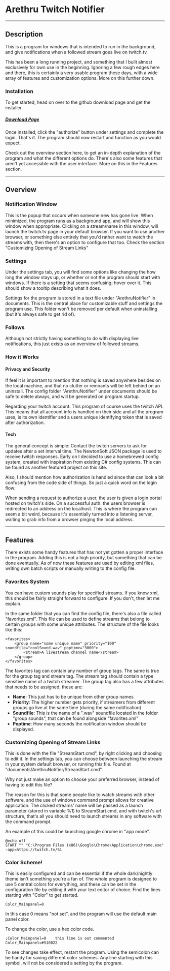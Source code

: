 # Arethru Twitch Notifier

-----

## Description

This is a program for windows that is intended to run in the background, and give notifications when a followed stream goes live on twitch.tv

This has been a long running project, and something that I built almost exclusively for own use in the beginning. Ignoring a few rough edges here and there, this is certainly a very usable program these days, with a wide array of features and customization options. More on this further down.

### Installation

To get started, head on over to the github download page and get the installer.

##### [Download Page](https://github.com/MartinHartmannJensen/TwitchNotifier/releases)

Once installed, click the "authorize" button under settings and complete the login. That's it. The program should now restart and function as you would expect. 

Check out the overview section here, to get an in-depth explanation of the program and what the different options do. There's also some features that aren't yet accessible with the user interface. More on this in the Features section.

------

## Overview

### Notification Window

This is the popup that occurs when someone new has gone live. When minimized, the program runs as a background app, and will show this window when appropriate. Clicking on a stream/name in this window, will launch the twitch.tv page in your default browser. If you want to use another browser, or something else entirely that you'd rather want to watch the streams with, then there's an option to configure that too. Check the section "Customizing Opening of Stream Links"

### Settings

Under the settings tab, you will find some options like changing the how long the window stays up, or whether or not the program should start with windows. If there is a setting that seems confusing; hover over it. This should show a tooltip describing what it does.

Settings for the program is stored in a text file under "ArethruNotifier" in documents. This is the central place for customizable stuff and settings the program use. This folder won't be removed per default when uninstalling (but it's always safe to get rid of).

### Follows

Although not strictly having something to do with displaying live notifications, this just exists as an overview of followed streams.

### How it Works

#### Privacy and Security

If feel it is important to mention that nothing is saved anywhere besides on the local machine, and that no clutter or remnants will be left behind on an uninstall. The config folder "ArethruNotifier" under documents should be safe to delete always, and will be generated on program startup.

Regarding your twitch account. This program of course uses the twitch API. This means that all account info is handled on their side and all the program uses, is its own identifier and a users unique identifying token that is saved after authorization.

#### Tech

The general concept is simple: Contact the twitch servers to ask for updates after a set interval time. The NewtonSoft JSON package is used to receive twitch responses. Early on I decided to use a homebrewed config system, created with inspiration from existing C# config systems. This can be found as another featured project on this site.

Also, I should mention how authorization is handled since that can look a bit confusing from the code side of things. So just a quick word on the login flow:

When sending a request to authorize a user, the user is given a login portal hosted on twitch's side. On a successful auth. the users browser is redirected to an address on the localhost. This is where the program can seem a bit weird, because it's essentially turned into a listening server, waiting to grab info from a browser pinging the local address.

------

## Features

There exists some handy features that has not yet gotten a proper interface in the program. Adding this is not a high priority, but something that can be done eventually. As of now these features are used by editing xml files, writing own batch scripts or manually writing to the config file.

### Favorites System

You can have custom sounds play for specified streams. If you know xml, this should be fairly straight forward to configure. If you don't, then let me explain.

In the same folder that you can find the config file, there's also a file called "favorites.xml". This file can be used to define streams that belong to certain groups with some unique attributes. The structure of the file looks like this:

```
<favorites>
	<group name="some unique name" priority="100" soundfile="coolSound.wav" poptime="3000">
      	<stream>A livestream channel name</stream>
  	</group>
</favorites>
```

The favorites tag can contain any number of group tags. The same is true for the group tag and stream tag. The stream tag should contain a type sensitive name of a twitch streamer. 
The group tag also has a few attributes that needs to be assigned, these are:

- **Name**: This just has to be unique from other group names 
- **Priority**: The higher number gets priority, if streamers from different groups go live at the same time (during the same notification) 
- **Soundfile**: This is the name of a ".wav" soundfile located in the folder "group sounds", that can be found alongside "favorites.xml"
- **Poptime**: How many seconds the notification window should be displayed.

### Customizing Opening of Stream Links

This is done with the file "StreamStart.cmd", by right clicking and choosing to edit it. In the settings tab, you can choose between launching the stream in your system default browser, or running this file. Found at "documents/ArethruNotifier/StreamStart.cmd".

Why not just make an option to choose your preferred browser, instead of having to edit this file? 

The reason for this is that some people like to watch streams with other software, and the use of windows command prompt allows for creative application. The clicked streams' name will be passed as a launch parameter (stored in variable %1) to StreamStart.cmd, and with twitch's url structure, that's all you should need to launch streams in any software with the command prompt.

An example of this could be launching google chrome in "app mode".

```
@echo off
START "" "C:\Program Files (x86)\Google\Chrome\Application\chrome.exe" -app=https://twitch.tv/%1
```



### Color Scheme!

This is easily configured and can be essential if the whole dark/nightly theme isn't something you're a fan of. The whole program is designed to use 5 central colors for everything, and these can be set in the configuration file by editing it with your text editor of choice. Find the lines starting with "Color" to get started.


```
Color_Mainpanel=0
```

In this case 0 means "not set", and the program will use the default main panel color.

To change the color, use a hex color code.


```
;Color_Mainpanel=0    this line is out commented
Color_Mainpanel=#510022
```

To see changes take effect, restart the program. Using the semicolon can be handy for saving different color schemes. Any line starting with this symbol, will not be considered a setting by the program.